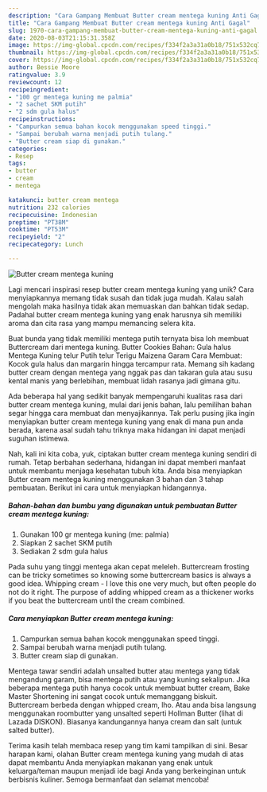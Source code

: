 ```yaml
---
description: "Cara Gampang Membuat Butter cream mentega kuning Anti Gagal"
title: "Cara Gampang Membuat Butter cream mentega kuning Anti Gagal"
slug: 1970-cara-gampang-membuat-butter-cream-mentega-kuning-anti-gagal
date: 2020-08-03T21:15:31.358Z
image: https://img-global.cpcdn.com/recipes/f334f2a3a31a0b18/751x532cq70/butter-cream-mentega-kuning-foto-resep-utama.jpg
thumbnail: https://img-global.cpcdn.com/recipes/f334f2a3a31a0b18/751x532cq70/butter-cream-mentega-kuning-foto-resep-utama.jpg
cover: https://img-global.cpcdn.com/recipes/f334f2a3a31a0b18/751x532cq70/butter-cream-mentega-kuning-foto-resep-utama.jpg
author: Bessie Moore
ratingvalue: 3.9
reviewcount: 12
recipeingredient:
- "100 gr mentega kuning me palmia"
- "2 sachet SKM putih"
- "2 sdm gula halus"
recipeinstructions:
- "Campurkan semua bahan kocok menggunakan speed tinggi."
- "Sampai berubah warna menjadi putih tulang."
- "Butter cream siap di gunakan."
categories:
- Resep
tags:
- butter
- cream
- mentega

katakunci: butter cream mentega 
nutrition: 232 calories
recipecuisine: Indonesian
preptime: "PT38M"
cooktime: "PT53M"
recipeyield: "2"
recipecategory: Lunch

---
```



![Butter cream mentega kuning](https://img-global.cpcdn.com/recipes/f334f2a3a31a0b18/751x532cq70/butter-cream-mentega-kuning-foto-resep-utama.jpg)

Lagi mencari inspirasi resep butter cream mentega kuning yang unik? Cara menyiapkannya memang tidak susah dan tidak juga mudah. Kalau salah mengolah maka hasilnya tidak akan memuaskan dan bahkan tidak sedap. Padahal butter cream mentega kuning yang enak harusnya sih memiliki aroma dan cita rasa yang mampu memancing selera kita.

Buat bunda yang tidak memiliki mentega putih ternyata bisa loh membuat Buttercream dari mentega kuning. Butter Cookies Bahan: Gula halus Mentega Kuning telur Putih telur Terigu Maizena Garam Cara Membuat: Kocok gula halus dan margarin hingga tercampur rata. Memang sih kadang butter cream dengan mentega yang nggak pas dan takaran gula atau susu kental manis yang berlebihan, membuat lidah rasanya jadi gimana gitu.

Ada beberapa hal yang sedikit banyak mempengaruhi kualitas rasa dari butter cream mentega kuning, mulai dari jenis bahan, lalu pemilihan bahan segar hingga cara membuat dan menyajikannya. Tak perlu pusing jika ingin menyiapkan butter cream mentega kuning yang enak di mana pun anda berada, karena asal sudah tahu triknya maka hidangan ini dapat menjadi suguhan istimewa.


Nah, kali ini kita coba, yuk, ciptakan butter cream mentega kuning sendiri di rumah. Tetap berbahan sederhana, hidangan ini dapat memberi manfaat untuk membantu menjaga kesehatan tubuh kita. Anda bisa menyiapkan Butter cream mentega kuning menggunakan 3 bahan dan 3 tahap pembuatan. Berikut ini cara untuk menyiapkan hidangannya.

<!--inarticleads1-->

##### Bahan-bahan dan bumbu yang digunakan untuk pembuatan Butter cream mentega kuning:

1. Gunakan 100 gr mentega kuning (me: palmia)
1. Siapkan 2 sachet SKM putih
1. Sediakan 2 sdm gula halus


Pada suhu yang tinggi mentega akan cepat meleleh. Buttercream frosting can be tricky sometimes so knowing some buttercream basics is always a good idea. Whipping cream - I love this one very much, but often people do not do it right. The purpose of adding whipped cream as a thickener works if you beat the buttercream until the cream combined. 

<!--inarticleads2-->

##### Cara menyiapkan Butter cream mentega kuning:

1. Campurkan semua bahan kocok menggunakan speed tinggi.
1. Sampai berubah warna menjadi putih tulang.
1. Butter cream siap di gunakan.


Mentega tawar sendiri adalah unsalted butter atau mentega yang tidak mengandung garam, bisa mentega putih atau yang kuning sekalipun. Jika beberapa mentega putih hanya cocok untuk membuat butter cream, Bake Master Shortening ini sangat cocok untuk memanggang biskuit. Buttercream berbeda dengan whipped cream, lho. Atau anda bisa langsung menggunakan roombutter yang unsalted seperti Hollman Butter (lihat di Lazada DISKON). Biasanya kandungannya hanya cream dan salt (untuk salted butter). 

Terima kasih telah membaca resep yang tim kami tampilkan di sini. Besar harapan kami, olahan Butter cream mentega kuning yang mudah di atas dapat membantu Anda menyiapkan makanan yang enak untuk keluarga/teman maupun menjadi ide bagi Anda yang berkeinginan untuk berbisnis kuliner. Semoga bermanfaat dan selamat mencoba!
